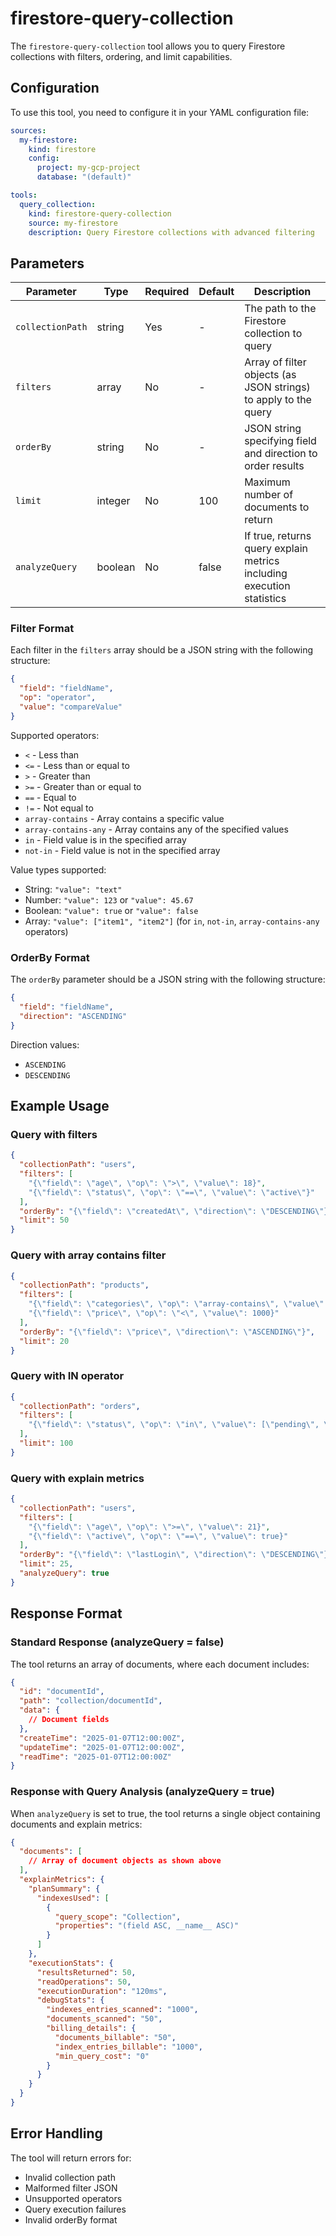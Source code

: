 # firestore-query-collection

The `firestore-query-collection` tool allows you to query Firestore collections with filters, ordering, and limit capabilities.

## Configuration

To use this tool, you need to configure it in your YAML configuration file:

```yaml
sources:
  my-firestore:
    kind: firestore
    config:
      project: my-gcp-project
      database: "(default)"

tools:
  query_collection:
    kind: firestore-query-collection
    source: my-firestore
    description: Query Firestore collections with advanced filtering
```

## Parameters

| Parameter | Type | Required | Default | Description |
|-----------|------|----------|---------|-------------|
| `collectionPath` | string | Yes | - | The path to the Firestore collection to query |
| `filters` | array | No | - | Array of filter objects (as JSON strings) to apply to the query |
| `orderBy` | string | No | - | JSON string specifying field and direction to order results |
| `limit` | integer | No | 100 | Maximum number of documents to return |
| `analyzeQuery` | boolean | No | false | If true, returns query explain metrics including execution statistics |

### Filter Format

Each filter in the `filters` array should be a JSON string with the following structure:

```json
{
  "field": "fieldName",
  "op": "operator",
  "value": "compareValue"
}
```

Supported operators:
- `<` - Less than
- `<=` - Less than or equal to
- `>` - Greater than
- `>=` - Greater than or equal to
- `==` - Equal to
- `!=` - Not equal to
- `array-contains` - Array contains a specific value
- `array-contains-any` - Array contains any of the specified values
- `in` - Field value is in the specified array
- `not-in` - Field value is not in the specified array

Value types supported:
- String: `"value": "text"`
- Number: `"value": 123` or `"value": 45.67`
- Boolean: `"value": true` or `"value": false`
- Array: `"value": ["item1", "item2"]` (for `in`, `not-in`, `array-contains-any` operators)

### OrderBy Format

The `orderBy` parameter should be a JSON string with the following structure:

```json
{
  "field": "fieldName",
  "direction": "ASCENDING"
}
```

Direction values:
- `ASCENDING`
- `DESCENDING`

## Example Usage

### Query with filters

```json
{
  "collectionPath": "users",
  "filters": [
    "{\"field\": \"age\", \"op\": \">\", \"value\": 18}",
    "{\"field\": \"status\", \"op\": \"==\", \"value\": \"active\"}"
  ],
  "orderBy": "{\"field\": \"createdAt\", \"direction\": \"DESCENDING\"}",
  "limit": 50
}
```

### Query with array contains filter

```json
{
  "collectionPath": "products",
  "filters": [
    "{\"field\": \"categories\", \"op\": \"array-contains\", \"value\": \"electronics\"}",
    "{\"field\": \"price\", \"op\": \"<\", \"value\": 1000}"
  ],
  "orderBy": "{\"field\": \"price\", \"direction\": \"ASCENDING\"}",
  "limit": 20
}
```

### Query with IN operator

```json
{
  "collectionPath": "orders",
  "filters": [
    "{\"field\": \"status\", \"op\": \"in\", \"value\": [\"pending\", \"processing\"]}"
  ],
  "limit": 100
}
```

### Query with explain metrics

```json
{
  "collectionPath": "users",
  "filters": [
    "{\"field\": \"age\", \"op\": \">=\", \"value\": 21}",
    "{\"field\": \"active\", \"op\": \"==\", \"value\": true}"
  ],
  "orderBy": "{\"field\": \"lastLogin\", \"direction\": \"DESCENDING\"}",
  "limit": 25,
  "analyzeQuery": true
}
```

## Response Format

### Standard Response (analyzeQuery = false)

The tool returns an array of documents, where each document includes:

```json
{
  "id": "documentId",
  "path": "collection/documentId",
  "data": {
    // Document fields
  },
  "createTime": "2025-01-07T12:00:00Z",
  "updateTime": "2025-01-07T12:00:00Z",
  "readTime": "2025-01-07T12:00:00Z"
}
```

### Response with Query Analysis (analyzeQuery = true)

When `analyzeQuery` is set to true, the tool returns a single object containing documents and explain metrics:

```json
{
  "documents": [
    // Array of document objects as shown above
  ],
  "explainMetrics": {
    "planSummary": {
      "indexesUsed": [
        {
          "query_scope": "Collection",
          "properties": "(field ASC, __name__ ASC)"
        }
      ]
    },
    "executionStats": {
      "resultsReturned": 50,
      "readOperations": 50,
      "executionDuration": "120ms",
      "debugStats": {
        "indexes_entries_scanned": "1000",
        "documents_scanned": "50",
        "billing_details": {
          "documents_billable": "50",
          "index_entries_billable": "1000",
          "min_query_cost": "0"
        }
      }
    }
  }
}
```

## Error Handling

The tool will return errors for:
- Invalid collection path
- Malformed filter JSON
- Unsupported operators
- Query execution failures
- Invalid orderBy format

